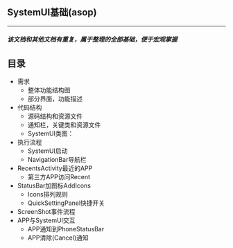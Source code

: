 ## SystemUI基础(asop)
***
##### 该文档和其他文档有重复，属于整理的全部基础，便于宏观掌握
## 目录
  - 需求
    - 整体功能结构图	
    - 部分界面，功能描述
  - 代码结构
    - 源码结构和资源文件
    - 通知栏，关键类和资源文件
    - SystemUI类图：
  - 执行流程	
    - SystemUI启动	
    - NavigationBar导航栏	
  - RecentsActivity最近的APP	
    - 第三方APP访问Recent	
  - StatusBar加图标AddIcons	
    - Icons排列规则	
    - QuickSettingPanel快捷开关	
  - ScreenShot事件流程	
  - APP与SystemUI交互	
    - APP通知到PhoneStatusBar	
    - APP清除(Cancel)通知	
